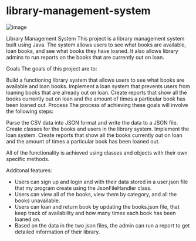 # library-management-system

![image](https://github.com/henryadamsgit/library-management-system/assets/119608914/9315bc2a-d3e2-4fb5-a397-3a9a5ca8acea)



Library Management System
This project is a library management system built using Java. The system allows users to see what books are available, loan books, and see what books they have loaned. It also allows library admins to run reports on the books that are currently out on loan.


Goals
The goals of this project are to:

Build a functioning library system that allows users to see what books are available and loan books.
Implement a loan system that prevents users from loaning books that are already out on loan.
Create reports that show all the books currently out on loan and the amount of times a particular book has been loaned out.
Process
The process of achieving these goals will involve the following steps:

Parse the CSV data into JSON format and write the data to a JSON file.
Create classes for the books and users in the library system.
Implement the loan system.
Create reports that show all the books currently out on loan and the amount of times a particular book has been loaned out.

All of the functionality is achieved using classes and objects with their own specific methods.

Additonal features:
- Users can sign up and login and with their data stored in a user.json file that my program create using the JsonFileHandler class.
- Users can view all of the books, view them by category, and all the books unavailable.
- Users can loan and return book by updating the books.json file, that keep track of availability and how many times each book has been loaned on.
- Based on the data in the two json files, the admin can run a report to get detailed information of their library.
